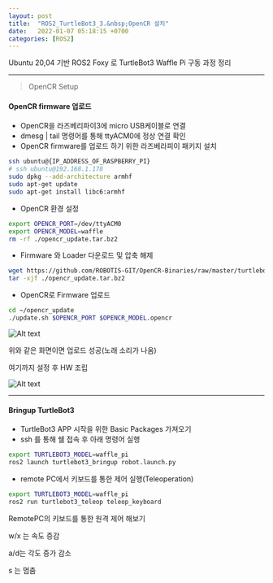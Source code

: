 ```yaml
---
layout: post
title:  "ROS2_TurtleBot3_3.&nbsp;OpenCR 설치"
date:   2022-01-07 05:18:15 +0700
categories: [ROS2]
---
```


Ubuntu 20,04 기반 ROS2 Foxy 로 TurtleBot3 Waffle Pi 구동 과정 정리

---

> OpenCR Setup

#### OpenCR firmware 업로드

- OpenCR을 라즈베리파이3에 micro USB케이블로 연결
- dmesg | tail 명령어를 통해 ttyACM0에 정상 연결 확인
- OpenCR firmware를 업로드 하기 위한 라즈베라피이 패키지 설치

``` bash
ssh ubuntu@{IP_ADDRESS_OF_RASPBERRY_PI}
# ssh ubuntu@192.168.1.178
sudo dpkg --add-architecture armhf
sudo apt-get update
sudo apt-get install libc6:armhf
```

- OpenCR 환경 설정

``` bash
export OPENCR_PORT=/dev/ttyACM0
export OPENCR_MODEL=waffle
rm -rf ./opencr_update.tar.bz2
```

- Firmware 와 Loader 다운로드 및 압축 해제

``` bash
wget https://github.com/ROBOTIS-GIT/OpenCR-Binaries/raw/master/turtlebot3/ROS2/latest/opencr_update.tar.bz2
tar -xjf ./opencr_update.tar.bz2
```

- OpenCR로 Firmware 업로드

``` bash
cd ~/opencr_update
./update.sh $OPENCR_PORT $OPENCR_MODEL.opencr
```

![Alt text](http://leesangwon0114.github.io/static/img/ROS2/3.1.png)

위와 같은 화면이면 업로드 성공(노래 소리가 나옴)

여기까지 설정 후 HW 조립

![Alt text](http://leesangwon0114.github.io/static/img/ROS2/3.2.jpg)

---

#### Bringup TurtleBot3 
- TurtleBot3 APP 시작을 위한 Basic Packages 가져오기
- ssh 를 통해 쉘 접속 후 아래 명령어 실행

``` bash
export TURTLEBOT3_MODEL=waffle_pi
ros2 launch turtlebot3_bringup robot.launch.py
```

- remote PC에서 키보드를 통한 제어 실행(Teleoperation)

``` bash
export TURTLEBOT3_MODEL=waffle_pi
ros2 run turtlebot3_teleop teleop_keyboard
```
RemotePC의 키보드를 통한 원격 제어 해보기

w/x 는 속도 증감

a/d는 각도 증가 감소

s 는 멈춤
